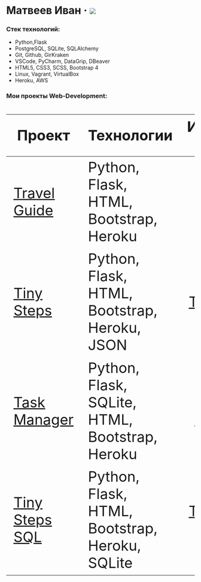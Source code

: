 # Матвеев Иван &middot; [![](https://img.shields.io/badge/resume-hh-red)](https://lobnya.hh.ru/resume/5ea62208ff01a2a4290039ed1f354774426b73)

### Стек технологий:
- Python,Flask
- PostgreSQL, SQLite, SQLAlchemy
- Git, Github, GirKraken
- VSCode, PyCharm, DataGrip, DBeaver
- HTML5, CSS3, SCSS, Bootstrap 4
- Linux, Vagrant, VirtualBox
- Heroku, AWS

### Мои проекты Web-Development:
<div class="w3-responsive">
<font size="12px">
<table style="font-size: 80%" width="100%" class="w3-table-all notranslate" id="myTable">
<thead>
<tr class="w3-white">
<th width="25%">Проект</th>
<th width="50%">Технологии</th>
<th width="25%">Исходный код</th>
</tr>
</thead>
<tbody>
<tr>
<td><a href="https://stepik-travel-guide.herokuapp.com/">Travel Guide</a></td>
<td>Python, Flask, HTML, Bootstrap, Heroku </td>
<td align="center"><a href="https://github.com/VanDev421/Travel">Travel Guide</a></td>
</tr>
<tr>
<td><a href="https://tiny-steps.herokuapp.com/">Tiny Steps</a></td>
<td>Python, Flask, HTML, Bootstrap, Heroku, JSON </td>
<td align="center"><a href="https://github.com/VanDev421/TinySteps">Tiny Steps</a></td>
</tr>
<tr>
<td><a href="https://simple-todo-master.herokuapp.com/">Task Manager</a></td>
<td>Python, Flask, SQLite, HTML, Bootstrap, Heroku </td>
<td align="center"><a href="https://github.com/VanDev421/Task_Manager">Task Manager</a></td>
</tr>
<tr>
<td><a href="https://tiny-steps.herokuapp.com/">Tiny Steps SQL</a></td>
<td> Python, Flask, HTML, Bootstrap, Heroku, SQLite </td>
<td align="center"><a href="https://github.com/VanDev421/Tiny-Steps-SQL">Tiny Steps SQL</a></td>
</tr>
</tbody>
</table>
</font>
</div>
</br>
  
  
